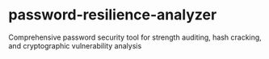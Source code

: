 # password-resilience-analyzer
Comprehensive password security tool for strength auditing, hash cracking, and cryptographic vulnerability analysis
